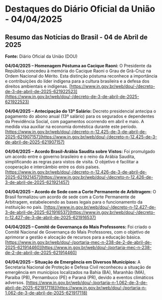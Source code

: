 # Destaques do Diário Oficial da União - 04/04/2025

## Resumo das Notícias do Brasil - 04 de Abril de 2025

**Fonte:** Diário Oficial da União (DOU)

**04/04/2025 – Homenagem Póstuma ao Cacique Raoni:** O Presidente da República concedeu à memória do Cacique Raoni o Grau de Grã-Cruz na Ordem Nacional do Mérito. Esta distinção póstuma reconhece a importância e contribuições do líder indígena para a cultura brasileira e a defesa dos direitos ambientais e indígenas. [https://www.in.gov.br/web/dou/-/decreto-de-3-de-abril-de-2025-621922523](https://www.in.gov.br/web/dou/-/decreto-de-3-de-abril-de-2025-621922523)

**04/04/2025 – Antecipação do 13º Salário:** Decreto presidencial antecipa o pagamento do abono anual (13º salário) para os segurados e dependentes da Previdência Social, com pagamentos ocorrendo em abril e maio. A medida visa auxiliar na economia doméstica durante este período. [https://www.in.gov.br/web/dou/-/decreto-n-12.425-de-3-de-abril-de-2025-621907157](https://www.in.gov.br/web/dou/-/decreto-n-12.425-de-3-de-abril-de-2025-621907157)

**04/04/2025 – Acordo Brasil-Arábia Saudita sobre Vistos:** Foi promulgado um acordo entre o governo brasileiro e o reino da Arábia Saudita, simplificando as regras para vistos de visita. O objetivo é facilitar a cooperação e intercâmbio entre os dois países. [https://www.in.gov.br/web/dou/-/decreto-n-12.426-de-3-de-abril-de-2025-621921457](https://www.in.gov.br/web/dou/-/decreto-n-12.426-de-3-de-abril-de-2025-621921457)

**04/04/2025 – Acordo de Sede com a Corte Permanente de Arbitragem:** O Brasil formalizou um acordo de sede com a Corte Permanente de Arbitragem, estabelecendo as bases legais para o funcionamento da instituição no país. [https://www.in.gov.br/web/dou/-/decreto-n-12.427-de-3-de-abril-de-2025-621916537](https://www.in.gov.br/web/dou/-/decreto-n-12.427-de-3-de-abril-de-2025-621916537)

**04/04/2025 – Comitê de Governança do Mais Professores:** Foi criado o Comitê Nacional de Governança do Mais Professores, com o objetivo de aprimorar a gestão e alocação de recursos para a educação básica. [https://www.in.gov.br/web/dou/-/portaria-mec-n-238-de-2-de-abril-de-2025-621914460](https://www.in.gov.br/web/dou/-/portaria-mec-n-238-de-2-de-abril-de-2025-621914460)

**04/04/2025 – Situação de Emergência em Diversos Municípios:** A Secretaria Nacional de Proteção e Defesa Civil reconheceu a situação de emergência em municípios localizados na Bahia (BA), Maranhão (MA), Paraíba (PB), Pernambuco (PE) e Paraná (PR), devido a eventos climáticos adversos. [https://www.in.gov.br/web/dou/-/portaria-n-1.062-de-3-de-abril-de-2025-621917118](https://www.in.gov.br/web/dou/-/portaria-n-1.062-de-3-de-abril-de-2025-621917118)
